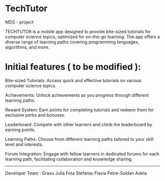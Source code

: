 # TechTutor
MDS - project


TECHTUTOR is a mobile app designed to provide bite-sized tutorials for computer science topics, optimized for on-the-go learning. The app offers a diverse range of learning paths covering programming languages, algorithms, and more.

# Initial features ( to be modified ):

Bite-sized Tutorials: Access quick and effective tutorials on various computer science topics.

Achievements: Unlock achievements as you progress through different learning paths.

Reward System: Earn points for completing tutorials and redeem them for exclusive perks and bonuses.

Leaderboard: Compete with other learners and climb the leaderboard by earning points.

Learning Paths: Choose from different learning paths tailored to your skill level and interests.

Forum Integration: Engage with fellow learners in dedicated forums for each learning path, facilitating collaboration and knowledge sharing.



***
Developer Team :
  Grasu Julia
  Fota Stefania-Flavia
  Petre-Soldan Adela 
